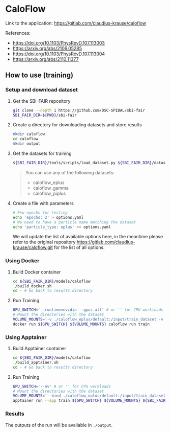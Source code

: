 

# CaloFlow
Link to the application: 
https://gitlab.com/claudius-krause/caloflow

References: 
- https://doi.org/10.1103/PhysRevD.107.113003
- https://arxiv.org/abs/2106.05285
- https://doi.org/10.1103/PhysRevD.107.113004
- https://arxiv.org/abs/2110.11377


## How to use (training)
### Setup and download dataset
1. Get the SBI-FAIR repository 
    ```bash
    git clone --depth 1 https://github.com/DSC-SPIDAL/sbi-fair
    SBI_FAIR_DIR=${PWD}/sbi-fair
    ```

2. Create a directory for downloading datasets and store results
    ```bash
    mkdir caloflow
    cd caloflow
    mkdir output
    ```

3. Get the datasets for training

    ```bash
    ${SBI_FAIR_DIR}/tools/scripts/load_dataset.py ${SBI_FAIR_DIR}/datasets/caloflow/datasets.yaml caloflow_eplus
    ```
    > You can use any of the following datasets:
    > -  caloflow_eplus
    > -  caloflow_gamma
    > -  caloflow_piplus
    

4. Create a file with parameters 
    ```bash
    # Few epochs for testing
    echo 'epochs: 2' > options.yaml
    # We need to have a particle name matching the dataset
    echo 'particle_type: eplus' >> options.yaml 
    ```
    We will update the list of available options here, in the meantime please
    refer to the original repository https://gitlab.com/claudius-krause/caloflow.git for the list of all options.

### Using Docker
1. Build Docker container
    ```bash
    cd ${SBI_FAIR_DIR}/models/caloflow
    ./build_docker.sh
    cd - # Go back to results directory 
    ```

2. Run Training 
    ```bash
    GPU_SWITCH='--runtime=nvidia --gpus all' # or '' for CPU workloads
    # Mount the directories with the dataset
    VOLUME_MOUNTS='-v ./caloflow_eplus/default:/input/train_dataset -v ./output:/output -v ./options.yaml:/input/options.yaml'
    docker run ${GPU_SWITCH} ${VOLUME_MOUNTS} caloflow run train
    ```

### Using Apptainer
1. Build Apptainer container
    ```bash
    cd ${SBI_FAIR_DIR}/models/caloflow
    ./build_apptainer.sh
    cd - # Go back to results directory 
    ```

2. Run Training 
    ```bash
    GPU_SWITCH='--nv' # or '' for CPU workloads
    # Mount the directories with the dataset
    VOLUME_MOUNTS='--bind ./caloflow_eplus/default:/input/train_dataset --bind ./output:/output --bind ./options.yaml:/input/options.yaml'
    apptainer run --app train ${GPU_SWITCH} ${VOLUME_MOUNTS} ${SBI_FAIR_DIR}/models/caloflow/caloflow.sif
    ```

### Results
The outputs of the run will be available in `./output`.